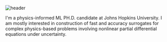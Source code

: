 ![header](https://capsule-render.vercel.app/api?type=waving&color=FFCCCC&height=180&section=header&text=Hi%20There!%20I'm%20Katiana%20✨%20&fontSize=30&fontColor=FFFFFF&animation=FadeIn&fontAlignY=38&&descAlignY=80&descAlign=62)


I'm a physics-informed ML PH.D. candidate at Johns Hopkins University. I am mostly interested in construction of fast and accuracy surrogates for complex physics-based problems involving nonlinear partial differential equations under uncertainty.
